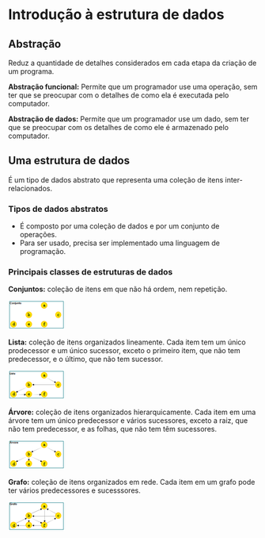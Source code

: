 # Introdução à estrutura de dados

## Abstração

Reduz a quantidade de detalhes considerados em cada etapa da criação de um programa.

**Abstração funcional:** Permite que um programador use uma operação, sem ter que se preocupar com o detalhes de como ela é executada pelo computador.

**Abstração de dados:** Permite que um programador use um dado, sem ter que se preocupar com os detalhes de como ele é armazenado pelo computador.

## Uma estrutura de dados

É um tipo de dados abstrato que representa uma coleção de itens inter-relacionados.

### Tipos de dados abstratos

- É composto por uma coleção de dados e por um conjunto de operações.
- Para ser usado, precisa ser implementado uma linguagem de programação.

### Principais classes de estruturas de dados

**Conjuntos:** coleção de itens em que não há ordem, nem repetição.

![Alt text](imgs/conjutno.png)

**Lista:** coleção de itens organizados lineamente. Cada item tem um único prodecessor e um único sucessor, exceto o primeiro item, que não tem predecessor, e o último, que não tem sucessor.

![Alt text](imgs/lista.png)

**Árvore:** coleção de itens organizados hierarquicamente. Cada item em uma árvore tem um único predecessor e vários sucessores, exceto a raiz, que não tem predecessor, e as folhas, que não tem têm sucessores.

![Alt text](imgs/arvore.png)

**Grafo:** coleção de itens organizados em rede. Cada item em um grafo pode ter vários predecessores e sucesssores.

![Alt text](imgs/grafo.png)